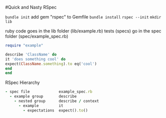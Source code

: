 #Quick and Nasty RSpec

`bundle init`
add gem "rspec" to Gemfile
`bundle install`
`rspec --init`
`mkdir lib`

ruby code goes in the lib folder (lib/example.rb)
tests (specs) go in the spec folder (spec/example_spec.rb)

```Ruby
require "example"

describe 'ClassName' do
it 'does something cool' do
expect(ClassName.something).to eq('cool')
end
end
```

RSpec Hierarchy

```Ruby
- spec file             example_spec.rb
  - example group       describe
    - nested group      describe / context
      - example         it
        - expectations  expect().to()
```
